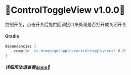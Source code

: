 :running:ControlToggleView v1.0.0:running:
============
控制开关，点击开关后提供回调接口来处理是否打开或关闭开关

#### Gradle

```groovy
dependencies {
    compile 'cn.bingoogolapple:controltoggleview:1.0.0'
}
```

##### 详细用法请查看[demo](https://github.com/bingoogolapple/ControlToggleView/tree/master/demo):feet: